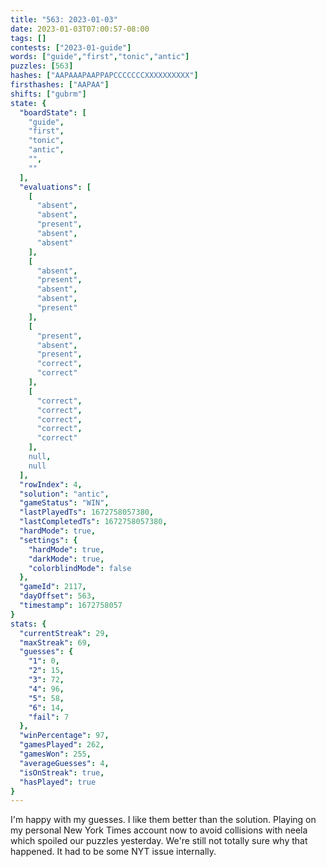 ```yaml
---
title: "563: 2023-01-03"
date: 2023-01-03T07:00:57-08:00
tags: []
contests: ["2023-01-guide"]
words: ["guide","first","tonic","antic"]
puzzles: [563]
hashes: ["AAPAAAPAAPPAPCCCCCCCXXXXXXXXXX"]
firsthashes: ["AAPAA"]
shifts: ["gubrm"]
state: {
  "boardState": [
    "guide",
    "first",
    "tonic",
    "antic",
    "",
    ""
  ],
  "evaluations": [
    [
      "absent",
      "absent",
      "present",
      "absent",
      "absent"
    ],
    [
      "absent",
      "present",
      "absent",
      "absent",
      "present"
    ],
    [
      "present",
      "absent",
      "present",
      "correct",
      "correct"
    ],
    [
      "correct",
      "correct",
      "correct",
      "correct",
      "correct"
    ],
    null,
    null
  ],
  "rowIndex": 4,
  "solution": "antic",
  "gameStatus": "WIN",
  "lastPlayedTs": 1672758057380,
  "lastCompletedTs": 1672758057380,
  "hardMode": true,
  "settings": {
    "hardMode": true,
    "darkMode": true,
    "colorblindMode": false
  },
  "gameId": 2117,
  "dayOffset": 563,
  "timestamp": 1672758057
}
stats: {
  "currentStreak": 29,
  "maxStreak": 69,
  "guesses": {
    "1": 0,
    "2": 15,
    "3": 72,
    "4": 96,
    "5": 58,
    "6": 14,
    "fail": 7
  },
  "winPercentage": 97,
  "gamesPlayed": 262,
  "gamesWon": 255,
  "averageGuesses": 4,
  "isOnStreak": true,
  "hasPlayed": true
}
---
```

<!-- more -->
I'm happy with my guesses. I like them better than the solution. Playing on my personal New York Times account now to avoid collisions with neela which spoiled our puzzles yesterday. We're still not totally sure why that happened. It had to be some NYT issue internally. 

